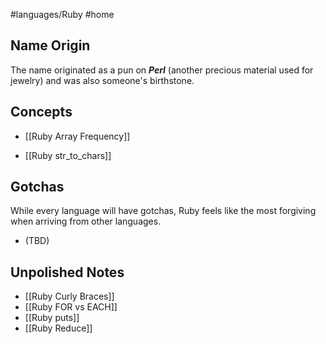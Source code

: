#languages/Ruby #home 
## Name Origin
The name originated as a pun on ***Perl*** (another precious material used for jewelry) and was also someone's birthstone.
## Concepts
- [[Ruby Array Frequency]]
* [[Ruby str_to_chars]]
## Gotchas
While every language will have gotchas, Ruby feels like the most forgiving when arriving from other languages.
- (TBD)
## Unpolished Notes
* [[Ruby Curly Braces]]
* [[Ruby FOR vs EACH]]
* [[Ruby puts]]
* [[Ruby Reduce]]